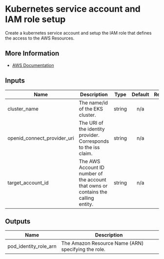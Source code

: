 #  Kubernetes service account and IAM role setup

Create a kubernetes service account and setup the IAM role that defines the access
to the AWS Resources.

## More Information

- [AWS Documentation](https://docs.aws.amazon.com/eks/latest/userguide/iam-roles-for-service-accounts.html)

<!-- BEGINNING OF PRE-COMMIT-TERRAFORM DOCS HOOK -->
## Inputs

| Name | Description | Type | Default | Required |
|------|-------------|:----:|:-----:|:-----:|
| cluster\_name | The name/id of the EKS cluster. | string | n/a | yes |
| openid\_connect\_provider\_uri | The URI of the identity provider. Corresponds to the iss claim. | string | n/a | yes |
| target\_account\_id | The AWS Account ID number of the account that owns or contains the calling entity. | string | n/a | yes |

## Outputs

| Name | Description |
|------|-------------|
| pod\_identity\_role\_arn | The Amazon Resource Name \(ARN\) specifying the role. |

<!-- END OF PRE-COMMIT-TERRAFORM DOCS HOOK -->